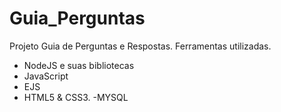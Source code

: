 # Guia_Perguntas
Projeto Guia de Perguntas e Respostas.
Ferramentas utilizadas.
- NodeJS e suas bibliotecas
- JavaScript
- EJS
- HTML5 & CSS3.
-MYSQL
